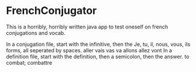 FrenchConjugator
================

This is a horribly, horribly written java app to test oneself on french conjugations and vocab.

In a conjugation file, start with the infinitive, then the Je, tu, il, nous, vous, ils forms, all seperated by spaces.
aller vais vas va allons allez vont 
In a definition file, start with the definition, then a semicolon, then the answer.
to combat; combattre

